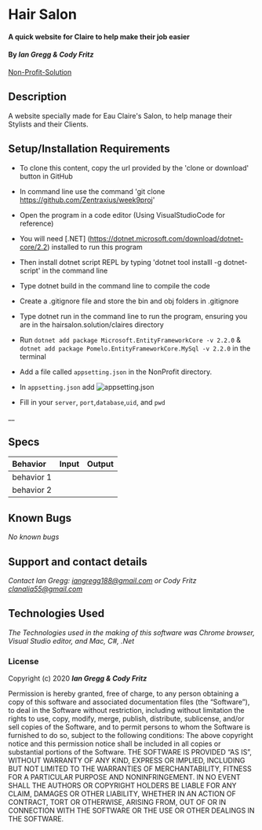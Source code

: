 # Hair Salon

#### A quick website for Claire to help make their job easier

#### By _Ian Gregg & Cody Fritz_
[Non-Profit-Solution](https://github.com/Zentraxius/week9proj)

## Description

A website specially made for Eau Claire's Salon, to help manage their Stylists and their Clients.

## Setup/Installation Requirements

* To clone this content, copy the url provided by the 'clone or download' button in GitHub
* In command line use the command 'git clone https://github.com/Zentraxius/week9proj'
* Open the program in a code editor (Using VisualStudioCode for reference)
* You will need [.NET] (https://dotnet.microsoft.com/download/dotnet-core/2.2) installed to run this program 
* Then install dotnet script REPL by typing 'dotnet tool installl -g dotnet-script' in the command line
* Type dotnet build in the command line to compile the code
* Create a .gitignore file and store the bin and obj folders in .gitignore
* Type dotnet run in the command line to run the program, ensuring you are in the hairsalon.solution/claires directory

* Run `dotnet add package Microsoft.EntityFrameworkCore -v 2.2.0`  &
`dotnet add package Pomelo.EntityFrameworkCore.MySql -v 2.2.0`
in the terminal
* Add a file called `appsetting.json` in the NonProfit directory.
* In `appsetting.json` add ![appsetting.json](Assets/setup.png)
* Fill in your `server`, `port`,`database`,`uid`, and `pwd`

__

## Specs

| Behavior    | Input | Output |
| :---------- | ----- | -----: |
| behavior 1 |  |  |
| behavior 2 |  |  |



## Known Bugs

_No known bugs_

## Support and contact details

_Contact Ian Gregg: <iangregg188@gmail.com>
or
Cody Fritz <clanalia55@gmail.com>_

## Technologies Used

_The Technologies used in the making of this software was Chrome browser, Visual Studio editor, and Mac, C#, .Net_

### License

Copyright (c) 2020 **_Ian Gregg & Cody Fritz_**

Permission is hereby granted, free of charge, to any person obtaining a copy of this software and associated documentation files (the “Software”), to deal in the Software without restriction, including without limitation the rights to use, copy, modify, merge, publish, distribute, sublicense, and/or sell copies of the Software, and to permit persons to whom the Software is furnished to do so, subject to the following conditions:
The above copyright notice and this permission notice shall be included in all copies or substantial portions of the Software.
THE SOFTWARE IS PROVIDED “AS IS”, WITHOUT WARRANTY OF ANY KIND, EXPRESS OR IMPLIED, INCLUDING BUT NOT LIMITED TO THE WARRANTIES OF MERCHANTABILITY, FITNESS FOR A PARTICULAR PURPOSE AND NONINFRINGEMENT. IN NO EVENT SHALL THE AUTHORS OR COPYRIGHT HOLDERS BE LIABLE FOR ANY CLAIM, DAMAGES OR OTHER LIABILITY, WHETHER IN AN ACTION OF CONTRACT, TORT OR OTHERWISE, ARISING FROM, OUT OF OR IN CONNECTION WITH THE SOFTWARE OR THE USE OR OTHER DEALINGS IN THE SOFTWARE.